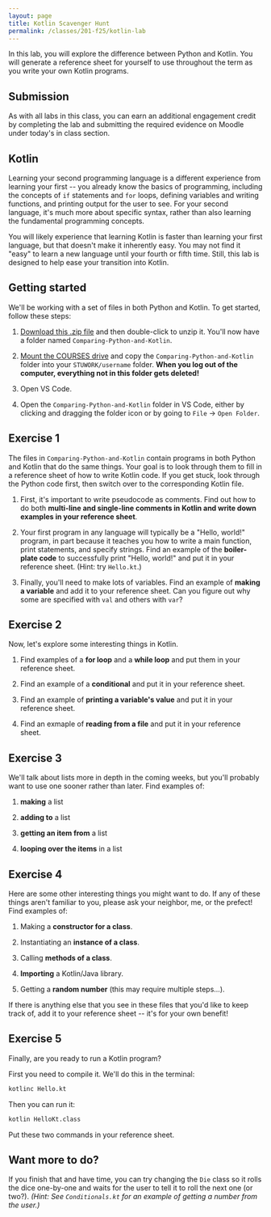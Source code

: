 ```yaml
---
layout: page
title: Kotlin Scavenger Hunt
permalink: /classes/201-f25/kotlin-lab
---
```


In this lab, you will explore the difference between Python and Kotlin.  You will generate a reference sheet for yourself to use throughout the term as you write your own Kotlin programs.

## Submission

As with all labs in this class, you can earn an additional engagement credit by completing the lab and submitting the required evidence on Moodle under today's in class section.

## Kotlin

Learning your second programming language is a different experience from learning your first -- you already know the basics of programming, including the concepts of `if` statements and `for` loops, defining variables and writing functions, and printing output for the user to see.  For your second language, it's much more about specific syntax, rather than also learning the fundamental programming concepts.

You will likely experience that learning Kotlin is faster than learning your first language, but that doesn't make it inherently easy.  You may not find it "easy" to learn a new language until your fourth or fifth time.  Still, this lab is designed to help ease your transition into Kotlin.

## Getting started

We'll be working with a set of files in both Python and Kotlin.  To get started, follow these steps:

1. [Download this .zip file](Comparing-Python-and-Kotlin.zip) and then double-click to unzip it.  You'll now have a folder named `Comparing-Python-and-Kotlin`.

2. [Mount the COURSES drive](https://stolafcarleton.teamdynamix.com/TDClient/3356/Portal/KB/ArticleDet?ID=152558) and copy the `Comparing-Python-and-Kotlin` folder into your `STUWORK/username` folder.  **When you log out of the computer, everything not in this folder gets deleted!**

3. Open VS Code.

4. Open the `Comparing-Python-and-Kotlin` folder in VS Code, either by clicking and dragging the folder icon or by going to `File` -> `Open Folder`.

## Exercise 1

The files in `Comparing-Python-and-Kotlin` contain programs in both Python and Kotlin that do the same things.  Your goal is to look through them to fill in a reference sheet of how to write Kotlin code.  If you get stuck, look through the Python code first, then switch over to the corresponding Kotlin file.

1. First, it's important to write pseudocode as comments.  Find out how to do both **multi-line and single-line comments in Kotlin and write down examples in your reference sheet**.

2. Your first program in any language will typically be a "Hello, world!" program, in part because it teaches you how to write a main function, print statements, and specify strings.  Find an example of the **boiler-plate code** to successfully print "Hello, world!" and put it in your reference sheet.  (Hint: try `Hello.kt`.)

3. Finally, you'll need to make lots of variables.  Find an example of **making a variable** and add it to your reference sheet.  Can you figure out why some are specified with `val` and others with `var`?

## Exercise 2

Now, let's explore some interesting things in Kotlin.

1. Find examples of a **for loop** and a **while loop** and put them in your reference sheet.

2. Find an example of a **conditional** and put it in your reference sheet.

3. Find an example of **printing a variable's value** and put it in your reference sheet.

4. Find an exmaple of **reading from a file** and put it in your reference sheet.

## Exercise 3

We'll talk about lists more in depth in the coming weeks, but you'll probably want to use one sooner rather than later.  Find examples of:

1. **making** a list

2. **adding to** a list

3. **getting an item from** a list

4. **looping over the items** in a list

## Exercise 4

Here are some other interesting things you might want to do.  If any of these things aren't familiar to you, please ask your neighbor, me, or the prefect!  Find examples of:

<!-- 1. Getting a **command-line argument** from the user. -->

1. Making a **constructor for a class**.

2. Instantiating an **instance of a class**.

3. Calling **methods of a class**.

4. **Importing** a Kotlin/Java library.

5. Getting a **random number** (this may require multiple steps...).

If there is anything else that you see in these files that you'd like to keep track of, add it to your reference sheet -- it's for your own benefit!

## Exercise 5

Finally, are you ready to run a Kotlin program?

First you need to compile it.  We'll do this in the terminal:

```bash
kotlinc Hello.kt
```

Then you can run it:

```bash
kotlin HelloKt.class
```

Put these two commands in your reference sheet.

## Want more to do?

If you finish that and have time, you can try changing the `Die` class so it rolls the dice one-by-one and waits for the user to tell it to roll the next one (or two?).  _(Hint: See `Conditionals.kt` for an example of getting a number from the user.)_